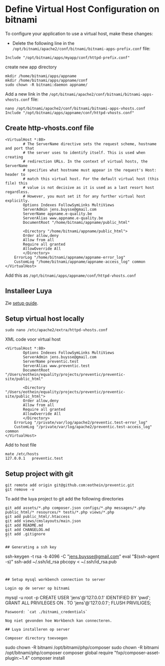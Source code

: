 # Define Virtual Host Configuration on bitnami
To configure your application to use a virtual host, make these changes:

- Delete the following line in the `/opt/bitnami/apache2/conf/bitnami/bitnami-apps-prefix.conf` file:

```
Include "/opt/bitnami/apps/myapp/conf/httpd-prefix.conf"
```

create new app directory

```
mkdir /home/bitnami/apps/appname
mkdir /home/bitnami/apps/appname/conf
sudo chown -R bitnami:daemon appname/
```

Add a new link in the `/opt/bitnami/apache2/conf/bitnami/bitnami-apps-vhosts.conf` file:

```
nano /opt/bitnami/apache2/conf/bitnami/bitnami-apps-vhosts.conf
Include "/opt/bitnami/apps/appname/conf/httpd-vhosts.conf"
```

## Create http-vhosts.conf file 

```{xml }
<VirtualHost *:80>
        # The ServerName directive sets the request scheme, hostname and port that
        # the server uses to identify itself. This is used when creating
        # redirection URLs. In the context of virtual hosts, the ServerName
        # specifies what hostname must appear in the request's Host: header to
        # match this virtual host. For the default virtual host (this file) this
        # value is not decisive as it is used as a last resort host regardless.
        # However, you must set it for any further virtual host explicitly.
        Options Indexes FollowSymLinks MultiViews
        ServerAdmin jens.buysse@gmail.com
        ServerName appname.e-quality.be
        ServerAlias www.appname.e-quality.be
        DocumentRoot "/home/bitnami/appname/public_html"

        <Directory "/home/bitnami/appname/public_html">
        Order allow,deny
        Allow from all
        Require all granted
        AllowOverride All
        </Directory>
    ErrorLog "/home/bitnami/appname/appname-error_log"
    CustomLog "/home/bitnami/appname/appname-access_log" common
</VirtualHost>
```
Add this as `/opt/bitnami/apps/appname/conf/httpd-vhosts.conf`

## Installeer Luya

Zie [setup guide](https://luya.io/guide/install).

## Setup virtual host locally

```
sudo nano /etc/apache2/extra/httpd-vhosts.conf
```

XML code voor virtual host

```
<VirtualHost *:80>
        Options Indexes FollowSymLinks MultiViews
        ServerAdmin jens.buysse@gmail.com
        ServerName preventic.test
        ServerAlias www.preventic.test
        DocumentRoot "/Users/eothein/equality/projects/preventic/preventic-site/public_html"

        <Directory "/Users/eothein/equality/projects/preventic/preventic-site/public_html">
        Order allow,deny
        Allow from all
        Require all granted
        AllowOverride All
        </Directory>
    ErrorLog "/private/var/log/apache2/preventic.test-error_log"
    CustomLog "/private/var/log/apache2/preventic.test-access_log" common
</VirtualHost>
```

Add to host file

```
mate /etc/hosts
127.0.0.1	preventic.test
```

## Setup project with git

```
git remote add origin git@github.com:eothein/preventic.git
git remove -v
```

To add the luya project to git add the following directories

```
git add assets/*.php composer.json configs/*.php messages/*.php public_html/* resources/* tests/*.php views/*.php
git add public_html/.htaccess
git add views/cmslayouts/main.json
git add README.md
git add CHANGELOG.md
git add .gitignore
``

## Generating a ssh key 
```
ssh-keygen -t rsa -b 4096 -C "jens.buysse@gmail.com"
eval "$(ssh-agent -s)"
ssh-add ~/.ssh/id_rsa
pbcopy < ~/.ssh/id_rsa.pub
```


## Setup mysql workbench connection to server

Login op de server op bitnami

```
mysql -u root -p
CREATE USER 'jens'@'127.0.0.1' IDENTIFIED BY 'pwd';
GRANT ALL PRIVILEGES ON *.* TO 'jens'@'127.0.0.1';
FLUSH PRIVILIGES; 
```
Paswoord: `cat ./bitnami_credentials`

Nog niet gevonden hoe Workbench kan connecteren.

## Luya installeren op server

Composer directory toevoegen

```
sudo chown -R bitnami /opt/bitnami/php/composer
sudo chown -R bitnami /opt/bitnami/php/composer
composer global require "fxp/composer-asset-plugin:~1.4"
composer install
```



